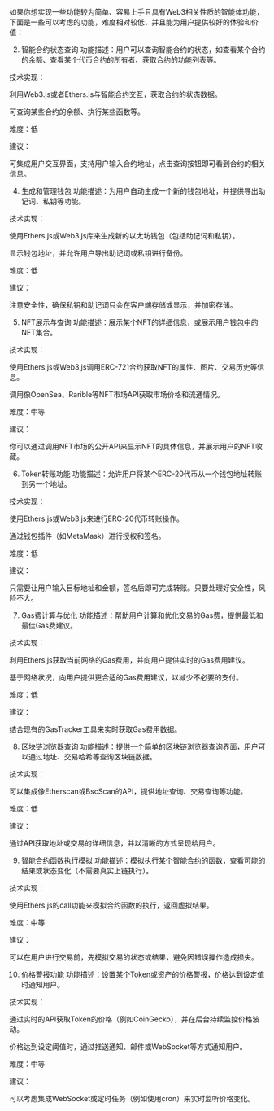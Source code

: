 如果你想实现一些功能较为简单、容易上手且具有Web3相关性质的智能体功能，下面是一些可以考虑的功能，难度相对较低，并且能为用户提供较好的体验和价值：



2. 智能合约状态查询
功能描述：用户可以查询智能合约的状态，如查看某个合约的余额、查看某个代币合约的所有者、获取合约的功能列表等。

技术实现：

利用Web3.js或者Ethers.js与智能合约交互，获取合约的状态数据。

可查询某些合约的余额、执行某些函数等。

难度：低

建议：

可集成用户交互界面，支持用户输入合约地址，点击查询按钮即可看到合约的相关信息。


4. 生成和管理钱包
功能描述：为用户自动生成一个新的钱包地址，并提供导出助记词、私钥等功能。

技术实现：

使用Ethers.js或Web3.js库来生成新的以太坊钱包（包括助记词和私钥）。

显示钱包地址，并允许用户导出助记词或私钥进行备份。

难度：低

建议：

注意安全性，确保私钥和助记词只会在客户端存储或显示，并加密存储。

5. NFT展示与查询
功能描述：展示某个NFT的详细信息，或展示用户钱包中的NFT集合。

技术实现：

使用Ethers.js或Web3.js调用ERC-721合约获取NFT的属性、图片、交易历史等信息。

调用像OpenSea、Rarible等NFT市场API获取市场价格和流通情况。

难度：中等

建议：

你可以通过调用NFT市场的公开API来显示NFT的具体信息，并展示用户的NFT收藏。

6. Token转账功能
功能描述：允许用户将某个ERC-20代币从一个钱包地址转账到另一个地址。

技术实现：

使用Ethers.js或Web3.js来进行ERC-20代币转账操作。

通过钱包插件（如MetaMask）进行授权和签名。

难度：低

建议：

只需要让用户输入目标地址和金额，签名后即可完成转账。只要处理好安全性，风险不大。

7. Gas费计算与优化
功能描述：帮助用户计算和优化交易的Gas费，提供最低和最佳Gas费建议。

技术实现：

利用Ethers.js获取当前网络的Gas费用，并向用户提供实时的Gas费用建议。

基于网络状况，向用户提供更合适的Gas费用建议，以减少不必要的支付。

难度：低

建议：

结合现有的GasTracker工具来实时获取Gas费用数据。

8. 区块链浏览器查询
功能描述：提供一个简单的区块链浏览器查询界面，用户可以通过地址、交易哈希等查询区块链数据。

技术实现：

可以集成像Etherscan或BscScan的API，提供地址查询、交易查询等功能。

难度：低

建议：

通过API获取地址或交易的详细信息，并以清晰的方式呈现给用户。

9. 智能合约函数执行模拟
功能描述：模拟执行某个智能合约的函数，查看可能的结果或状态变化（不需要真实上链执行）。

技术实现：

使用Ethers.js的call功能来模拟合约函数的执行，返回虚拟结果。

难度：中等

建议：

可以在用户进行交易前，先模拟交易的状态或结果，避免因错误操作造成损失。

10. 价格警报功能
功能描述：设置某个Token或资产的价格警报，价格达到设定值时通知用户。

技术实现：

通过实时的API获取Token的价格（例如CoinGecko），并在后台持续监控价格波动。

价格达到设定阈值时，通过推送通知、邮件或WebSocket等方式通知用户。

难度：中等

建议：

可以考虑集成WebSocket或定时任务（例如使用cron）来实时监听价格变化。